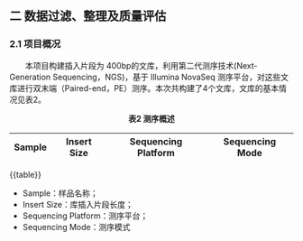 ## 二 数据过滤、整理及质量评估

### 2.1 项目概况

<p>&emsp;&emsp;本项目构建插入片段为 400bp的文库，利用第二代测序技术(Next-Generation Sequencing，NGS)，基于 Illumina NovaSeq 测序平台，对这些文库进行双末端（Paired-end，PE）测序。本次共构建了4个文库，文库的基本情况见表2。</p>

<center><b>表2 测序概述</b></center>

| Sample | Insert Size | Sequencing Platform | Sequencing Mode |
| :---: | :---: | :---: | :---: |
{{table}}



- Sample：样品名称；
- Insert Size：库插入片段长度；
- Sequencing Platform：测序平台；
- Sequencing Mode：测序模式